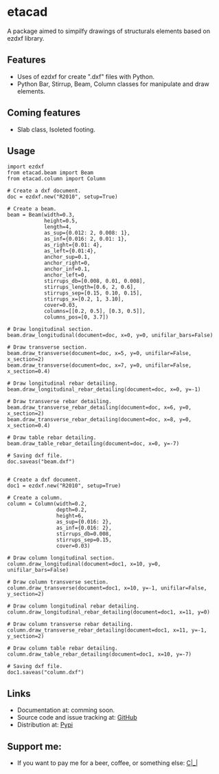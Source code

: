 # etacad

A package aimed to simpilfy drawings of structurals elements based on ezdxf library.


## Features

- Uses of ezdxf for create ".dxf" files with Python.
- Python Bar, Stirrup, Beam, Column classes for manipulate and draw elements.

## Coming features

- Slab class, Isoleted footing.

## Usage

```
import ezdxf
from etacad.beam import Beam
from etacad.column import Column

# Create a dxf document.
doc = ezdxf.new("R2010", setup=True)

# Create a beam.
beam = Beam(width=0.3,
            height=0.5,
            length=4,
            as_sup={0.012: 2, 0.008: 1},
            as_inf={0.016: 2, 0.01: 1},
            as_right={0.01: 4},
            as_left={0.01:4},
            anchor_sup=0.1,
            anchor_right=0,
            anchor_inf=0.1,
            anchor_left=0,
            stirrups_db=[0.008, 0.01, 0.008],
            stirrups_length=[0.6, 2, 0.6],
            stirrups_sep=[0.15, 0.10, 0.15],
            stirrups_x=[0.2, 1, 3.10],
            cover=0.03,
            columns=[[0.2, 0.5], [0.3, 0.5]],
            columns_pos=[0, 3.7])

# Draw longitudinal section.
beam.draw_longitudinal(document=doc, x=0, y=0, unifilar_bars=False)

# Draw transverse section.
beam.draw_transverse(document=doc, x=5, y=0, unifilar=False, x_section=2)
beam.draw_transverse(document=doc, x=7, y=0, unifilar=False, x_section=0.4)

# Draw longitudinal rebar detailing.
beam.draw_longitudinal_rebar_detailing(document=doc, x=0, y=-1)

# Draw transverse rebar detailing.
beam.draw_transverse_rebar_detailing(document=doc, x=6, y=0, x_section=2)
beam.draw_transverse_rebar_detailing(document=doc, x=8, y=0, x_section=0.4)

# Draw table rebar detailing.
beam.draw_table_rebar_detailing(document=doc, x=0, y=-7)

# Saving dxf file.
doc.saveas("beam.dxf")


# Create a dxf document.
doc1 = ezdxf.new("R2010", setup=True)

# Create a column.
column = Column(width=0.2,
                depth=0.2,
                height=6,
                as_sup={0.016: 2},
                as_inf={0.016: 2},
                stirrups_db=0.008,
                stirrups_sep=0.15,
                cover=0.03)

# Draw column longitudinal section.
column.draw_longitudinal(document=doc1, x=10, y=0, unifilar_bars=False)

# Draw column transverse section.
column.draw_transverse(document=doc1, x=10, y=-1, unifilar=False, y_section=2)

# Draw column longitudinal rebar detailing.
column.draw_longitudinal_rebar_detailing(document=doc1, x=11, y=0)

# Draw column transverse rebar detailing.
column.draw_transverse_rebar_detailing(document=doc1, x=11, y=-1, y_section=2)

# Draw column table rebar detailing.
column.draw_table_rebar_detailing(document=doc1, x=10, y=-7)

# Saving dxf file.
doc1.saveas("column.dxf")
```

## Links

- Documentation at: comming soon.
- Source code and issue tracking at: [GitHub](https://github.com/AxelTAG/etacad)
- Distribution at: [Pypi](https://pypi.org/project/etacad/)

## Support me:

- If you want to pay me for a beer, coffee, or something else: [C|_|](https://www.paypal.com/paypalme/KevinAxelTagliaferri)